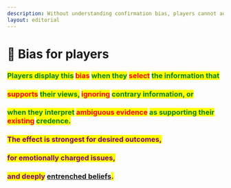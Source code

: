 ```yaml
---
description: Without understanding confirmation bias, players cannot advance their skills.
layout: editorial
---
```


# 😬 Bias for players

### <mark style="color:green;"></mark>

### <mark style="color:green;">Players display this</mark> <mark style="color:red;">bias</mark> <mark style="color:green;">when they</mark> <mark style="color:red;">select</mark> <mark style="color:green;">the information that</mark>&#x20;

### <mark style="color:red;">supports</mark> <mark style="color:green;">their views,</mark> <mark style="color:red;">ignoring</mark> <mark style="color:green;">contrary information, or</mark>&#x20;

### <mark style="color:green;">when they interpret</mark> <mark style="color:red;">ambiguous evidence</mark> <mark style="color:green;">as supporting their</mark> <mark style="color:red;">existing</mark> <mark style="color:green;">credence.</mark>&#x20;

<mark style="color:green;"></mark>

### <mark style="color:purple;">The effect is strongest for desired outcomes,</mark>&#x20;

### <mark style="color:purple;">for emotionally charged issues,</mark>&#x20;

### <mark style="color:purple;">and deeply</mark> [entrenched beliefs](../materializing/manifesting/corruption.md)<mark style="color:purple;">.</mark>

<mark style="color:purple;"></mark>

